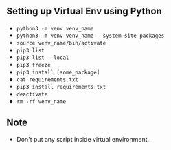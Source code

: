 ## Setting up Virtual Env using Python

- `python3 -m venv venv_name`
- `python3 -m venv venv_name --system-site-packages`
- `source venv_name/bin/activate`
- `pip3 list`
- `pip3 list --local`
- `pip3 freeze`
- `pip3 install [some_package]`
- `cat requirements.txt`
- `pip3 install requirements.txt`
- `deactivate`
- `rm -rf venv_name`

## Note
- Don't put any script inside virtual environment.
